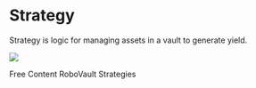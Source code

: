 # Strategy

Strategy is logic for managing assets in a vault to generate yield.

![](https://blog.yearn.finance/_next/image?url=%2F_posts%2F_articles%2Fmarco-worms%2Fyearn-finance-explained-what-are-vaults-and-strategies%2Fimage3.jpg%3Fw%3D1024%26h%3D597&w=1080&q=95)

<ResourceGroupTitle>Free Content</ResourceGroupTitle>
<BadgeLink colorScheme='yellow' badgeText='Read' href='https://docs.robo-vault.com/delta-neutral-crypto-strategies'>RoboVault Strategies</BadgeLink>
